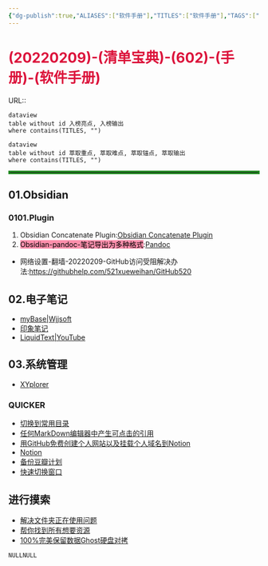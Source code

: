 ```yaml
---
{"dg-publish":true,"ALIASES":["软件手册"],"TITLES":["软件手册"],"TAGS":["09总结复盘/0902清单宝典/SOFTWARE"],"榜单状态":["加载"],"榜单评级":[10],"榜单类型":["软件应用"],"二等榜单":["软件应用"],"计划时间":[],"完成时间":[],"permalink":"/6-000/6-002/20220209-602/","dgHomeLink":true,"dgPassFrontmatter":true}
---
```



# <font color=#DC143C>(20220209)-(清单宝典)-(602)-(手册)-(软件手册)</font>
URL:: 

```
dataview
table without id 入榜亮点, 入榜输出
where contains(TITLES, "")
```

```
dataview
table without id 萃取重点, 萃取难点, 萃取锚点, 萃取输出
where contains(TITLES, "")
```

<hr style="border:3px solid ForestGreen"> </hr>

## 01.Obsidian
### 0101.Plugin
1. Obsidian Concatenate Plugin:[Obsidian Concatenate Plugin](https://github.com/eleanorkonik/concatenate)
2. <mark style="background: #FF5582A6;">Obsidian-pandoc-笔记导出为多种格式</mark>:[Pandoc](https://github.com/OliverBalfour/obsidian-pandoc)

+ 网络设置-翻墙-20220209-GitHub访问受阻解决办法:https://githubhelp.com/521xueweihan/GitHub520

## 02.电子笔记
+ [myBase|Wjjsoft](http://www.wjjsoft.com/)
+ [印象笔记](https://www.yinxiang.com/)
+ [LiquidText|YouTube](https://www.youtube.com/results?search_query=LiquidText+)

## 03.系统管理
+ [XYplorer](https://www.52pojie.cn/thread-843769-1-1.html)

### QUICKER
+ [切换到常用目录](https://getquicker.net/Sharedaction?code=8c8b24e6-129f-4a28-58c4-08d6a5df163e)
+ [任何MarkDown编辑器中产生可点击的引用](https://stackoverflow.com/questions/11948245/markdown-to-create-pages-and-table-of-contents)
+ [用GitHub免费创建个人网站以及挂载个人域名到Notion](https://www.bilibili.com/video/av58189878)
+ [Notion](https://space.bilibili.com/6971044)
+ [备份豆瓣计划](https://www.douban.com/note/722997927/)
+ [快速切换窗口](https://getquicker.net/Sharedaction?code=4847ed47-613f-4236-f699-08d816b48b3b)

## 进行摸索
+ [解决文件夹正在使用问题](https://blog.csdn.net/Gnd15732625435/article/details/81626463)
+ [帮你找到所有想要资源](https://www.bilibili.com/video/av501732880/)
+ [100%完美保留数据Ghost硬盘对拷](http://memory.zol.com.cn/288/2884942.html)


```SQL
NULLNULL
```